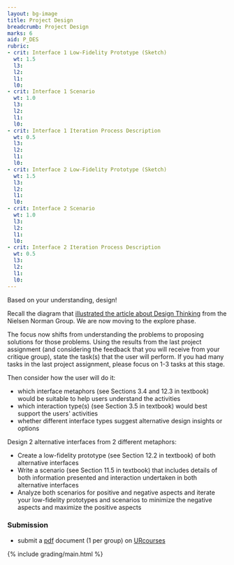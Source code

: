 ```yaml
---
layout: bg-image
title: Project Design
breadcrumb: Project Design
marks: 6
aid: P_DES
rubric:
- crit: Interface 1 Low-Fidelity Prototype (Sketch)
  wt: 1.5
  l3:
  l2:
  l1:
  l0:
- crit: Interface 1 Scenario
  wt: 1.0
  l3:
  l2:
  l1:
  l0:
- crit: Interface 1 Iteration Process Description
  wt: 0.5
  l3:
  l2:
  l1:
  l0:
- crit: Interface 2 Low-Fidelity Prototype (Sketch)
  wt: 1.5
  l3:
  l2:
  l1:
  l0:
- crit: Interface 2 Scenario
  wt: 1.0
  l3:
  l2:
  l1:
  l0:
- crit: Interface 2 Iteration Process Description
  wt: 0.5
  l3:
  l2:
  l1:
  l0:
---
```

Based on your understanding, design!

Recall the diagram that [illustrated the article about Design Thinking](https://www.nngroup.com/articles/design-thinking/) from the Nielsen Norman Group. We are now moving to the explore phase.

The focus now shifts from understanding the problems to proposing solutions for those problems. Using the results from the last project assignment (and considering the feedback that you will receive from your critique group), state the task(s) that the user will perform. If you had many tasks in the last project assignment, please focus on 1-3 tasks at this stage.

Then consider how the user will do it:
* which interface metaphors (see Sections 3.4 and 12.3 in textbook) would be suitable to help users understand the activities
* which interaction type(s) (see Section 3.5 in textbook) would best support the users' activities
* whether different interface types suggest alternative design insights or options

Design 2 alternative interfaces from 2 different metaphors:
* Create a low-fidelity prototype (see Section 12.2 in textbook) of both alternative interfaces
* Write a scenario (see Section 11.5 in textbook) that includes details of both information presented and interaction undertaken in both alternative interfaces
* Analyze both scenarios for positive and negative aspects and iterate your low-fidelity prototypes and scenarios to minimize the negative aspects and maximize the positive aspects

### Submission

* submit a [pdf](https://en.wikipedia.org/wiki/PDF) document (1 per group) on [URcourses](https://urcourses.uregina.ca/course/view.php?id=2084)

{% include grading/main.html %}

